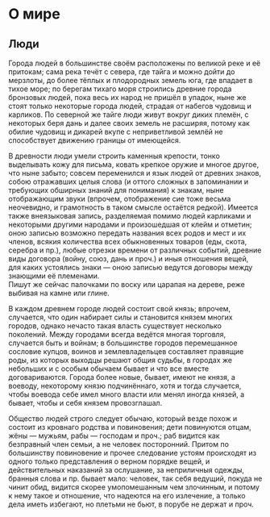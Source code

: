 # О мире

## Люди

Города людей в большинстве своём расположены по великой реке и её притокам; сама река течёт с севера, где тайга и можно дойти до мерзлоты, до более тёплых и плодородных земель юга, где впадает в тихое море; по берегам тихаго моря строились древние города бронзовых людей, пока весь их народ не пришёл в упадок, ныне же стоят только некоторые города людей, страдая от набегов чудовищ и карликов. По северной же тайге люди живут вокруг диких племён, с некоторых беря дань и далее своих земель не расширяя, потому как обилие чудовищ и дикарей вкупе с неприветливой землёй не способствует движению границы от имеющейся.

В древности люди умели строить каменныя крепости, тонко выделывать кожу для письма, ковать крепкое оружие и многое другое, что ныне забыто; совсем переменился и язык людей от древних знаков, собою отражавших целыя слова (и оттого сложных в запоминании и требующих обширных знаний для понимания) к знакам, ныне отображающим звуки (впрочем, отображение сие тоже весьма неочевидно, и грамотность в таком смысле остаётся редкой). Имеется также внеязыковая запись, разделяемая помимо людей карликами и некоторыми другими народами и произошедшая от клейм и отметин; оною записью возможно передать названия всех родов и мест и их членов, всякия количества всех обыкновенных товаров (еды, скота, серебра и пр.), любые отрезки времени от различных событий, древние виды договора (войну, союз, дань и проч.) и иныя отношения вещей, для каких устоялись знаки — оною записью ведутся договоры между знающими её племенами.  
Пишут же сейчас палочками по воску или царапая на дереве, реже выбивая на камне или глине.

В каждом древнем городе людей состоит свой князь; впрочем, случается, что один набирает силы и становится князем многих городов, однако нечасто такая власть существует несколько поколений. Между городами всегда ведётся многая торговля, случается быть и войнам; в большинстве городов перемешанное сословие купцов, воинов и землевладельцев составляет правящие роды, из которых выходцы решают общия судьбы, в городах же небольших и с особым обычаем бывает и что все вместе договариваются. Города более новые, бывает, имеют не князя, а воеводу, некоторому князю подчинённаго, хотя и тогда случается, чтобы воевода себе имел много власти или менял иногда князей, а бывает, чтобы и себя князем провозглашал.

Общество людей строго следует обычаю, который везде похож и состоит из кровнаго родства и повиновения; дети повинуются отцам, жёны — мужьям, рабы — господам и проч.; раб видится как безправный член семьи, а не человек посторонний. Притом по большинству повиновение и прочее следование устоям происходят из одного только представления о верном порядке вещей, и действительных наказаний за ослушание, за неприличныя одежды, бранныя слова и пр. бывает мало: человек, так себя ведущий, покуда не чинит обид, видится скорее умопомешанным чем злочинным, и потому к нему такое и отношение, что надеются на его излечение, а только дела иметь избегают, но плетьми не бьют, в порубе не держат и проч.
